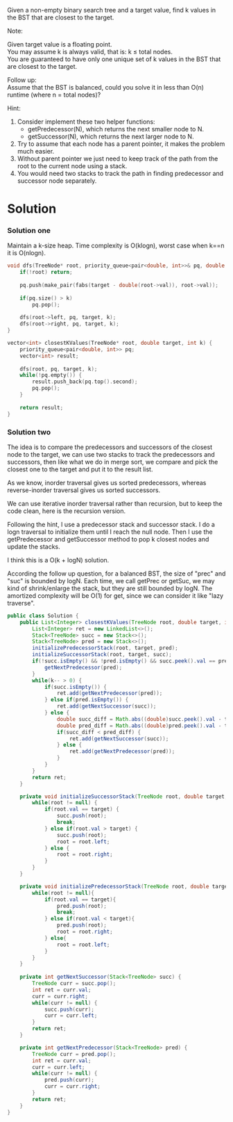 Given a non-empty binary search tree and a target value, find k values in the BST that are closest to the target.

Note:

Given target value is a floating point.  
You may assume k is always valid, that is: k ≤ total nodes.  
You are guaranteed to have only one unique set of k values in the BST that are closest to the target.  
 

Follow up:  
Assume that the BST is balanced, could you solve it in less than O(n) runtime (where n = total nodes)?  

Hint:

1. Consider implement these two helper functions:
    * getPredecessor(N), which returns the next smaller node to N.
    * getSuccessor(N), which returns the next larger node to N.
2. Try to assume that each node has a parent pointer, it makes the problem much easier.
3. Without parent pointer we just need to keep track of the path from the root to the current node using a stack.
4. You would need two stacks to track the path in finding predecessor and successor node separately.


# Solution

### Solution one

Maintain a k-size heap. Time complexity is O(klogn), worst case when k==n it is O(nlogn).

```cpp
void dfs(TreeNode* root, priority_queue<pair<double, int>>& pq, double target, int k) {
    if(!root) return;
    
    pq.push(make_pair(fabs(target - double(root->val)), root->val));
    
    if(pq.size() > k) 
        pq.pop();
        
    dfs(root->left, pq, target, k);
    dfs(root->right, pq, target, k);
}

vector<int> closestKValues(TreeNode* root, double target, int k) {
    priority_queue<pair<double, int>> pq;
    vector<int> result;
    
    dfs(root, pq, target, k);
    while(!pq.empty()) {
        result.push_back(pq.top().second);
        pq.pop();
    }
    
    return result;
}
```

### Solution two

The idea is to compare the predecessors and successors of the closest node to the target, we can use two stacks to track the predecessors and successors, then like what we do in merge sort, we compare and pick the closest one to the target and put it to the result list.

As we know, inorder traversal gives us sorted predecessors, whereas reverse-inorder traversal gives us sorted successors.

We can use iterative inorder traversal rather than recursion, but to keep the code clean, here is the recursion version.


Following the hint, I use a predecessor stack and successor stack. I do a logn traversal to initialize them until I reach the null node. Then I use the getPredecessor and getSuccessor method to pop k closest nodes and update the stacks.

I think this is a O(k + logN) solution.

According the follow up question, for a balanced BST, the size of "prec" and "suc" is bounded by logN. Each time, we call getPrec or getSuc, we may kind of shrink/enlarge the stack, but they are still bounded by logN. The amortized complexity will be O(1) for get, since we can consider it like "lazy traverse".

```java
public class Solution {
    public List<Integer> closestKValues(TreeNode root, double target, int k) {
        List<Integer> ret = new LinkedList<>();
        Stack<TreeNode> succ = new Stack<>();
        Stack<TreeNode> pred = new Stack<>();
        initializePredecessorStack(root, target, pred);
        initializeSuccessorStack(root, target, succ);
        if(!succ.isEmpty() && !pred.isEmpty() && succ.peek().val == pred.peek().val) {
            getNextPredecessor(pred);
        }
        while(k-- > 0) {
            if(succ.isEmpty()) {
                ret.add(getNextPredecessor(pred));
            } else if(pred.isEmpty()) {
                ret.add(getNextSuccessor(succ));
            } else {
                double succ_diff = Math.abs((double)succ.peek().val - target);
                double pred_diff = Math.abs((double)pred.peek().val - target);
                if(succ_diff < pred_diff) {
                    ret.add(getNextSuccessor(succ));
                } else {
                    ret.add(getNextPredecessor(pred));
                }
            }
        }
        return ret;
    }

    private void initializeSuccessorStack(TreeNode root, double target, Stack<TreeNode> succ) {
        while(root != null) {
            if(root.val == target) {
                succ.push(root);
                break;
            } else if(root.val > target) {
                succ.push(root);
                root = root.left;
            } else {
                root = root.right;
            }
        }
    }

    private void initializePredecessorStack(TreeNode root, double target, Stack<TreeNode> pred) {
        while(root != null){
            if(root.val == target){
                pred.push(root);
                break;
            } else if(root.val < target){
                pred.push(root);
                root = root.right;
            } else{
                root = root.left;
            }
        }
    }
    
    private int getNextSuccessor(Stack<TreeNode> succ) {
        TreeNode curr = succ.pop();
        int ret = curr.val;
        curr = curr.right;
        while(curr != null) {
            succ.push(curr);
            curr = curr.left;
        }
        return ret;
    }

    private int getNextPredecessor(Stack<TreeNode> pred) {
        TreeNode curr = pred.pop();
        int ret = curr.val;
        curr = curr.left;
        while(curr != null) {
            pred.push(curr);
            curr = curr.right;
        }
        return ret;
    }
}
```

